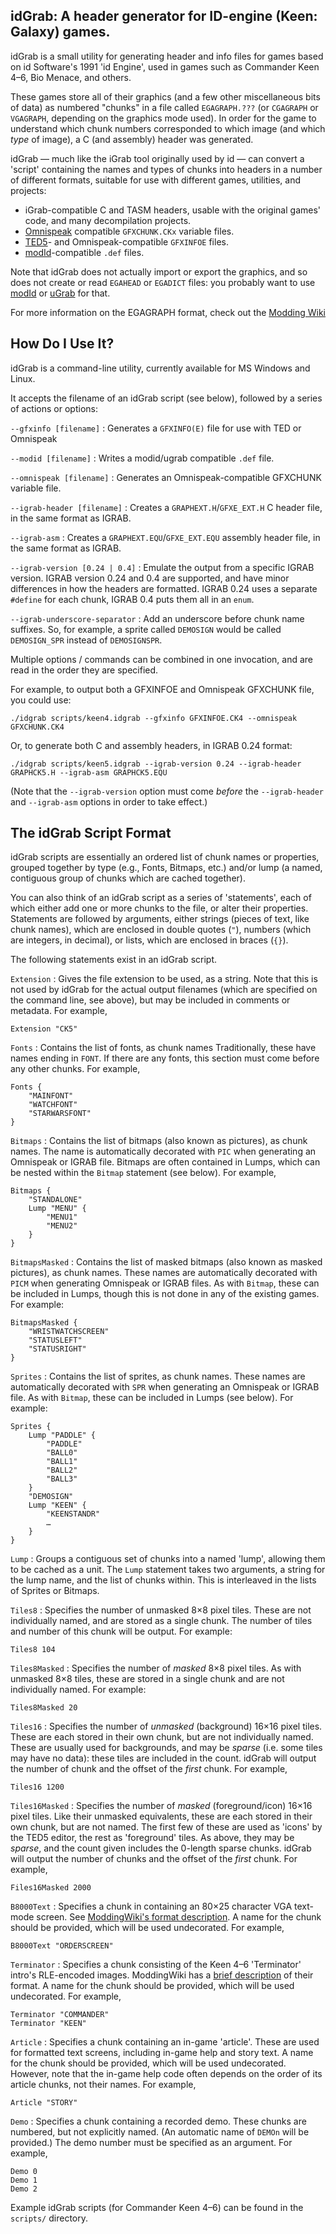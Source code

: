 idGrab: A header generator for ID-engine (Keen: Galaxy) games.
--------------------------------------------------------------

idGrab is a small utility for generating header and info files for games based
on id Software's 1991 'id Engine', used in games such as Commander Keen 4–6,
Bio Menace, and others.

These games store all of their graphics (and a few other miscellaneous bits of
data) as numbered "chunks" in a file called ``EGAGRAPH.???`` (or ``CGAGRAPH``
or ``VGAGRAPH``, depending on the graphics mode used). In order for the game
to understand which chunk numbers corresponded to which image (and which
_type_ of image), a C (and assembly) header was generated.

idGrab — much like the iGrab tool originally used by id — can convert a
'script' containing the names and types of chunks into headers in a number of
different formats, suitable for use with different games, utilities, and
projects:

- iGrab-compatible C and TASM headers, usable with the original games' code,
  and many decompilation projects.
- [Omnispeak](http://davidgow.net/keen/omnispeak) compatible ``GFXCHUNK.CKx``
  variable files.
- [TED5](https://moddingwiki.shikadi.net/wiki/TED5)- and Omnispeak-compatible
  ``GFXINFOE`` files.
- [modId](https://github.com/owenmpierce/modId)-compatible ``.def`` files.


Note that idGrab does not actually import or export the graphics, and so
does not create or read ``EGAHEAD`` or ``EGADICT`` files: you probably want
to use [modId](https://github.com/owenmpierce/modId) or
[uGrab](https://k1n9duk3.shikadi.net/ugrab.html) for that.

For more information on the EGAGRAPH format, check out the
[Modding Wiki](https://moddingwiki.shikadi.net/wiki/EGAGraph_Format)


## How Do I Use It?

idGrab is a command-line utility, currently available for MS Windows and Linux.

It accepts the filename of an idGrab script (see below), followed by a series of actions or options:

``--gfxinfo [filename]``
 : Generates a `GFXINFO(E)` file for use with TED or Omnispeak
 
 ``--modid [filename]``
 : Writes a modid/ugrab compatible `.def` file.
 
 ``--omnispeak [filename]``
 : Generates an Omnispeak-compatible GFXCHUNK variable file.
 
 ``--igrab-header [filename]``
 : Creates a ``GRAPHEXT.H``/``GFXE_EXT.H`` C header file, in the same format as IGRAB.
 
 ``--igrab-asm``
 : Creates a ``GRAPHEXT.EQU``/``GFXE_EXT.EQU`` assembly header file, in the same format as IGRAB.
 
 ``--igrab-version [0.24 | 0.4]``
 : Emulate the output from a specific IGRAB version. IGRAB version 0.24 and 0.4 are supported, and have minor differences in how the headers are formatted. IGRAB 0.24 uses a separate ``#define`` for each chunk, IGRAB 0.4 puts them all in an ``enum``.
 
 ``--igrab-underscore-separator``
 : Add an underscore before chunk name suffixes. So, for example, a sprite called ``DEMOSIGN`` would be called ``DEMOSIGN_SPR`` instead of ``DEMOSIGNSPR``.
 
 Multiple options / commands can be combined in one invocation, and are read in the order they are specified.
 
 For example, to output both a GFXINFOE and Omnispeak GFXCHUNK file, you could use:
 
 ```
 ./idgrab scripts/keen4.idgrab --gfxinfo GFXINFOE.CK4 --omnispeak GFXCHUNK.CK4
 ```
 
 Or, to generate both C and assembly headers, in IGRAB 0.24 format:
 ```
 ./idgrab scripts/keen5.idgrab --igrab-version 0.24 --igrab-header GRAPHCK5.H --igrab-asm GRAPHCK5.EQU
 ```
 
 (Note that the ``--igrab-version`` option must come _before_ the ``--igrab-header`` and ``--igrab-asm`` options in order to take effect.)
 
## The idGrab Script Format

idGrab scripts are essentially an ordered list of chunk names or properties, grouped together by type (e.g., Fonts, Bitmaps, etc.) and/or lump (a named, contiguous group of chunks which are cached together).

You can also think of an idGrab script as a series of 'statements', each of which either add one or more chunks to the file, or alter their properties. Statements are followed by arguments, either strings (pieces of text, like chunk names), which are enclosed in double quotes (``"``), numbers (which are integers, in decimal), or lists, which are enclosed in braces (``{}``).

The following statements exist in an idGrab script.

``Extension``
: Gives the file extension to be used, as a string. Note that this is not used by idGrab for the actual output filenames (which are specified on the command line, see above), but may be included in comments or metadata. For example,
```
Extension "CK5"
```

``Fonts``
: Contains the list of fonts, as chunk names Traditionally, these have names ending in ``FONT``.  If there are any fonts, this section must come before any other chunks. For example,
```
Fonts {
	"MAINFONT"
	"WATCHFONT"
	"STARWARSFONT"
}
```

``Bitmaps``
: Contains the list of bitmaps (also known as pictures), as chunk names. The name is automatically decorated with ``PIC`` when generating an Omnispeak or IGRAB file. Bitmaps are often contained in Lumps, which can be nested within the ``Bitmap`` statement (see below). For example,
```
Bitmaps {
	"STANDALONE"
	Lump "MENU" {
		"MENU1"
		"MENU2"
	}
}
```

``BitmapsMasked``
: Contains the list of masked bitmaps (also known as masked pictures), as chunk names. These names are automatically decorated with ``PICM`` when generating Omnispeak or IGRAB files. As with ``Bitmap``, these can be included in Lumps, though this is not done in any of the existing games. For example:
```
BitmapsMasked {
	"WRISTWATCHSCREEN"
	"STATUSLEFT"
	"STATUSRIGHT"
}
```

``Sprites``
: Contains the list of sprites, as chunk names. These names are automatically decorated with ``SPR`` when generating an Omnispeak or IGRAB file. As with ``Bitmap``, these can be included in Lumps (see below). For example:
```
Sprites {
	Lump "PADDLE" {
		"PADDLE"
		"BALL0"
		"BALL1"
		"BALL2"
		"BALL3"
	}
	"DEMOSIGN"
	Lump "KEEN" {
		"KEENSTANDR"
		…
	}
}
```

``Lump``
: Groups a contiguous set of chunks into a named 'lump', allowing them to be cached as a unit. The ``Lump`` statement takes two arguments, a string for the lump name, and the list of chunks within. This is interleaved in the lists of Sprites or Bitmaps.

``Tiles8``
: Specifies the number of unmasked 8×8 pixel tiles. These are not individually named, and are stored as a single chunk. The number of tiles and number of this chunk will be output. For example:
```
Tiles8 104
```

``Tiles8Masked``
: Specifies the number of _masked_ 8×8 pixel tiles. As with unmasked 8×8 tiles, these are stored in a single chunk and are not individually named. For example:
```
Tiles8Masked 20
```

``Tiles16``
: Specifies the number of _unmasked_ (background) 16×16 pixel tiles. These are each stored in their own chunk, but are not individually named. These are usually used for backgrounds, and may be _sparse_ (i.e. some tiles may have no data): these tiles are included in the count. idGrab will output the number of chunk and the offset of the _first_ chunk. For example,
```
Tiles16 1200
```

``Tiles16Masked``
: Specifies the number of _masked_ (foreground/icon) 16×16 pixel tiles. Like their unmasked equivalents, these are each stored in their own chunk, but are not named. The first few of these are used as 'icons' by the TED5 editor, the rest as 'foreground' tiles. As above, they may be _sparse_, and the count given includes the 0-length sparse chunks. idGrab will output the number of chunks and the offset of the _first_ chunk. For example,
```
Files16Masked 2000
```

``B8000Text``
: Specifies a chunk in containing an 80×25 character VGA text-mode screen. See [ModdingWiki's format description](https://moddingwiki.shikadi.net/wiki/B800_Text). A name for the chunk should be provided, which will be used undecorated. For example,
```
B8000Text "ORDERSCREEN"
```

``Terminator``
: Specifies a chunk consisting of the Keen 4–6 'Terminator' intro's RLE-encoded images. ModdingWiki has a [brief description](https://moddingwiki.shikadi.net/wiki/EGAGraph_Format#Keen_4-6_Intro_Bitmaps) of their format. A name for the chunk should be provided, which will be used undecorated. For example,
```
Terminator "COMMANDER"
Terminator "KEEN"
```

``Article``
: Specifies a chunk containing an in-game 'article'. These are used for formatted text screens, including in-game help and story text. A name for the chunk should be provided, which will be used undecorated. However, note that the in-game help code often depends on the order of its article chunks, not their names. For example,
```
Article "STORY"
```

``Demo``
: Specifies a chunk containing a recorded demo. These chunks are numbered, but not explicitly named. (An automatic name of ``DEMOn`` will be provided.) The demo number must be specified as an argument. For example,
```
Demo 0
Demo 1
Demo 2
```

Example idGrab scripts (for Commander Keen 4–6) can be found in the ``scripts/`` directory.
